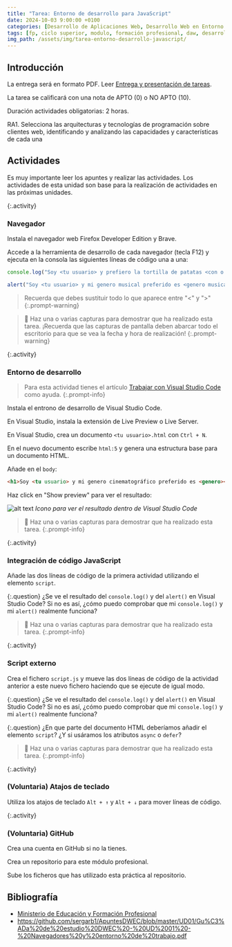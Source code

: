 ```yaml
---
title: "Tarea: Entorno de desarrollo para JavaScript"
date: 2024-10-03 9:00:00 +0100
categories: [Desarrollo de Aplicaciones Web, Desarrollo Web en Entorno Cliente]
tags: [fp, ciclo superior, modulo, formación profesional, daw, desarrollo de aplicaciones web, desarrollo web en entorno cliente, dwec, tarea, práctica]
img_path: /assets/img/tarea-entorno-desarrollo-javascript/
---
```


## Introducción

La entrega será en formato PDF. Leer [Entrega y presentación de tareas](/posts/entrega-presentacion-tareas/).

La tarea se calificará con una nota de APTO (0) o NO APTO (10).

Duración actividades obligatorias: 2 horas.

RA1. Selecciona las arquitecturas y tecnologías de programación sobre clientes web, identificando y analizando las capacidades y características de cada una

## Actividades

Es muy importante leer los apuntes y realizar las actividades. Los actividades de esta unidad son base para la realización de actividades en las próximas unidades.

{:.activity}
### Navegador

Instala el navegador web Firefox Developer Edition y Brave.

Accede a la herramienta de desarrollo de cada navegador (tecla F12) y ejecuta en la consola las siguientes líneas de código una a una:

```javascript
console.log("Soy <tu usuario> y prefiero la tortilla de patatas <con o sin> cebolla")
```

```javascript
alert("Soy <tu usuario> y mi genero musical preferido es <genero musical preferido>")
```

> Recuerda que debes sustituir todo lo que aparece entre "<" y ">"
{:.prompt-warning}

> 📸 Haz una o varias capturas para demostrar que ha realizado esta tarea. ¡Recuerda que las capturas de pantalla deben abarcar todo el escritorio para que se vea la fecha y hora de realización!
{:.prompt-warning}

{:.activity}
### Entorno de desarrollo

> Para esta actividad tienes el artículo [Trabajar con Visual Studio Code](https://marcosruiz.github.io/posts/trabajar-visual-studio-code/) como ayuda.
{:.prompt-info}

Instala el entrono de desarrollo de Visual Studio Code.

En Visual Studio, instala la extensión de Live Preview o Live Server.

En Visual Studio, crea un documento `<tu usuario>.html` con `Ctrl + N`.

En el nuevo documento escribe `html:5` y genera una estructura base para un documento HTML.

Añade en el `body`:

```html
<h1>Soy <tu usuario> y mi genero cinematográfico preferido es <genero></h1>
```

Haz click en "Show preview" para ver el resultado:

![alt text](showPreview.png)
_Icono para ver el resultado dentro de Visual Studio Code_

> 📸 Haz una o varias capturas para demostrar que ha realizado esta tarea.
{:.prompt-info}

{:.activity}
### Integración de código JavaScript

Añade las dos líneas de código de la primera actividad utilizando el elemento `script`.

{:.question}
¿Se ve el resultado del  `console.log()` y del `alert()` en Visual Studio Code? Si no es así, ¿cómo puedo comprobar que mi `console.log()` y mi `alert()` realmente funciona?

> 📸 Haz una o varias capturas para demostrar que ha realizado esta tarea.
{:.prompt-info}

{:.activity}
### Script externo

Crea el fichero `script.js` y mueve las dos líneas de código de la actividad anterior a este nuevo fichero haciendo que se ejecute de igual modo.

{:.question}
¿Se ve el resultado del  `console.log()` y del `alert()` en Visual Studio Code? Si no es así, ¿cómo puedo comprobar que mi `console.log()` y mi `alert()` realmente funciona?

{:.question}
¿En que parte del documento HTML deberíamos añadir el elemento `script`? ¿Y si usáramos los atributos `async` o `defer`?

> 📸 Haz una o varias capturas para demostrar que ha realizado esta tarea.
{:.prompt-info}

{:.activity}
### (Voluntaria) Atajos de teclado

Utiliza los atajos de teclado `Alt + ↑` y `Alt + ↓` para mover líneas de código.

{:.activity}
### (Voluntaria) GitHub

Crea una cuenta en GitHub si no la tienes.

Crea un repositorio para este módulo profesional.

Sube los ficheros que has utilizado esta práctica al repositorio.

## Bibliografía

- [Ministerio de Educación y Formación Profesional](https://www.educacionyfp.gob.es/portada.html)
- <https://github.com/sergarb1/ApuntesDWEC/blob/master/UD01/Gu%C3%ADa%20de%20estudio%20DWEC%20-%20UD%2001%20-%20Navegadores%20y%20entorno%20de%20trabajo.pdf>
